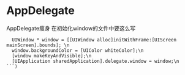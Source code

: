 # AppDelegate
AppDelegate瘦身
在初始化window的文件中要这么写
  ```) 
    UIWindow * window = [[UIWindow alloc]initWithFrame:[UIScreen mainScreen].bounds]; \n
    window.backgroundColor = [UIColor whiteColor];\n
    [window makeKeyAndVisible];\n
    [UIApplication sharedApplication].delegate.window = window;\n
  ```)

